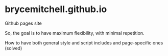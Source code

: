 brycemitchell.github.io
=======================

Github pages site

So, the goal is to have maximum flexibility, with minimal repetition.

How to have both general style and script includes and page-specific ones
(solved)
